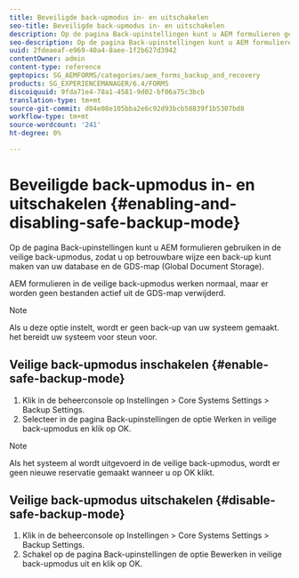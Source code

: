 ```yaml
---
title: Beveiligde back-upmodus in- en uitschakelen
seo-title: Beveiligde back-upmodus in- en uitschakelen
description: Op de pagina Back-upinstellingen kunt u AEM formulieren gebruiken in de veilige back-upmodus, zodat u op betrouwbare wijze een back-up kunt maken van uw database en de GDS-map (Global Document Storage). Leer hoe u de veilige back-upmodus in- en uitschakelt.
seo-description: Op de pagina Back-upinstellingen kunt u AEM formulieren gebruiken in de veilige back-upmodus, zodat u op betrouwbare wijze een back-up kunt maken van uw database en de GDS-map (Global Document Storage). Leer hoe u de veilige back-upmodus in- en uitschakelt.
uuid: 2fdeaeaf-e969-40a4-8aee-1f2b627d3942
contentOwner: admin
content-type: reference
geptopics: SG_AEMFORMS/categories/aem_forms_backup_and_recovery
products: SG_EXPERIENCEMANAGER/6.4/FORMS
discoiquuid: 9fda71e4-78a1-4581-9d02-bf06a75c3bcb
translation-type: tm+mt
source-git-commit: d04e08e105bba2e6c92d93bcb58839f1b5307bd8
workflow-type: tm+mt
source-wordcount: '241'
ht-degree: 0%

---
```



# Beveiligde back-upmodus in- en uitschakelen {#enabling-and-disabling-safe-backup-mode}

Op de pagina Back-upinstellingen kunt u AEM formulieren gebruiken in de veilige back-upmodus, zodat u op betrouwbare wijze een back-up kunt maken van uw database en de GDS-map (Global Document Storage).

AEM formulieren in de veilige back-upmodus werken normaal, maar er worden geen bestanden actief uit de GDS-map verwijderd.

>[!NOTE]
>
>Als u deze optie instelt, wordt er geen back-up van uw systeem gemaakt. het bereidt uw systeem voor steun voor.

## Veilige back-upmodus inschakelen {#enable-safe-backup-mode}

1. Klik in de beheerconsole op Instellingen > Core Systems Settings > Backup Settings.
1. Selecteer in de pagina Back-upinstellingen de optie Werken in veilige back-upmodus en klik op OK.

>[!NOTE]
>
>Als het systeem al wordt uitgevoerd in de veilige back-upmodus, wordt er geen nieuwe reservatie gemaakt wanneer u op OK klikt.

## Veilige back-upmodus uitschakelen {#disable-safe-backup-mode}

1. Klik in de beheerconsole op Instellingen > Core Systems Settings > Backup Settings.
1. Schakel op de pagina Back-upinstellingen de optie Bewerken in veilige back-upmodus uit en klik op OK.

